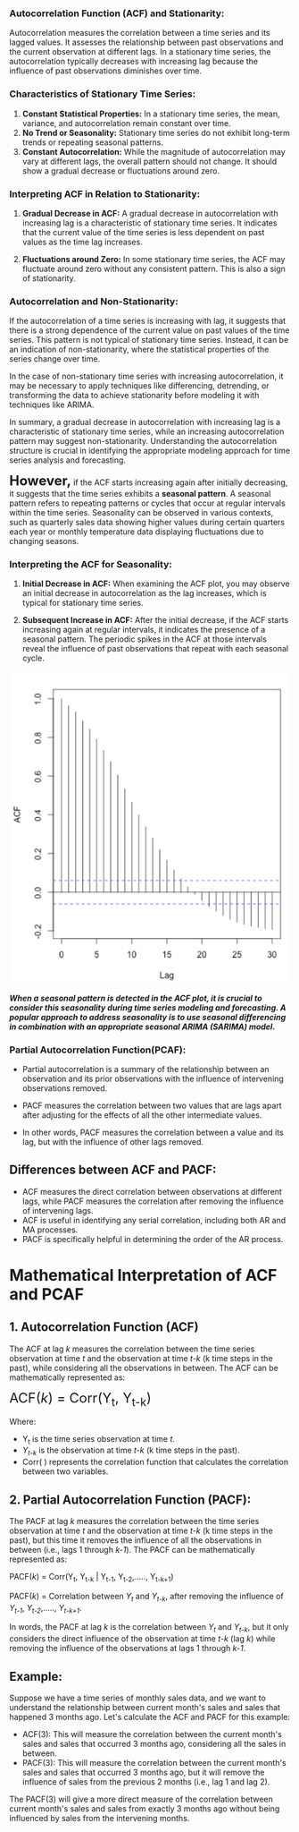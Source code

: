 
### Autocorrelation Function (ACF) and Stationarity:

Autocorrelation measures the correlation between a time series and its lagged values. It assesses the relationship between past observations and the current observation at different lags. In a stationary time series, the autocorrelation typically decreases with increasing lag because the influence of past observations diminishes over time.

### Characteristics of Stationary Time Series:

1. **Constant Statistical Properties:** In a stationary time series, the mean, variance, and autocorrelation remain constant over time.
2. **No Trend or Seasonality:** Stationary time series do not exhibit long-term trends or repeating seasonal patterns.
3. **Constant Autocorrelation:** While the magnitude of autocorrelation may vary at different lags, the overall pattern should not change. It should show a gradual decrease or fluctuations around zero.

### Interpreting ACF in Relation to Stationarity:

1. **Gradual Decrease in ACF:** A gradual decrease in autocorrelation with increasing lag is a characteristic of stationary time series. It indicates that the current value of the time series is less dependent on past values as the time lag increases.

2. **Fluctuations around Zero:** In some stationary time series, the ACF may fluctuate around zero without any consistent pattern. This is also a sign of stationarity.


### Autocorrelation and Non-Stationarity:

If the autocorrelation of a time series is increasing with lag, it suggests that there is a strong dependence of the current value on past values of the time series. This pattern is not typical of stationary time series. Instead, it can be an indication of non-stationarity, where the statistical properties of the series change over time.

In the case of non-stationary time series with increasing autocorrelation, it may be necessary to apply techniques like differencing, detrending, or transforming the data to achieve stationarity before modeling it with techniques like ARIMA.

In summary, a gradual decrease in autocorrelation with increasing lag is a characteristic of stationary time series, while an increasing autocorrelation pattern may suggest non-stationarity. Understanding the autocorrelation structure is crucial in identifying the appropriate modeling approach for time series analysis and forecasting.

**<span style="font-size:24px">However,</span>**  if the ACF starts increasing again after initially decreasing, it suggests that the time series exhibits a **seasonal pattern**. A seasonal pattern refers to repeating patterns or cycles that occur at regular intervals within the time series. Seasonality can be observed in various contexts, such as quarterly sales data showing higher values during certain quarters each year or monthly temperature data displaying fluctuations due to changing seasons.


### Interpreting the ACF for Seasonality:

1. **Initial Decrease in ACF:** When examining the ACF plot, you may observe an initial decrease in autocorrelation as the lag increases, which is typical for stationary time series.

2. **Subsequent Increase in ACF:** After the initial decrease, if the ACF starts increasing again at regular intervals, it indicates the presence of a seasonal pattern. The periodic spikes in the ACF at those intervals reveal the influence of past observations that repeat with each seasonal cycle.

![ACF](./data/ACF.png)

***When a seasonal pattern is detected in the ACF plot, it is crucial to consider this seasonality during time series modeling and forecasting. A popular approach to address seasonality is to use seasonal differencing in combination with an appropriate seasonal ARIMA (SARIMA) model.***



### Partial Autocorrelation Function(PCAF):

- Partial autocorrelation is a summary of the relationship between an observation and its prior observations with the influence of intervening observations removed.

- PACF measures the correlation between two values that are lags apart after adjusting for the effects of all the other intermediate values.

- In other words, PACF measures the correlation between a value and its lag, but with the influence of other lags removed.



## Differences between ACF and PACF:

- ACF measures the direct correlation between observations at different lags, while PACF measures the correlation after removing the influence of intervening lags.
- ACF is useful in identifying any serial correlation, including both AR and MA processes.
- PACF is specifically helpful in determining the order of the AR process.


# Mathematical Interpretation of ACF and PCAF


## 1. Autocorrelation Function (ACF)

The ACF at lag _k_ measures the correlation between the time series observation at time _t_ and the observation at time _t-k_ (k time steps in the past), while considering all the observations in between. The ACF can be mathematically represented as:

<span style="font-size:24px">ACF(<em>k</em>) = Corr(Y<sub>t</sub>, Y<sub>t-k</sub>)</span>

Where:

- Y<sub>t</sub> is the time series observation at time _t_.
- _Y<sub>t-k</sub>_ is the observation at time _t-k_ (k time steps in the past).
- Corr( ) represents the correlation function that calculates the correlation between two variables.

## 2. Partial Autocorrelation Function (PACF):

The PACF at lag _k_ measures the correlation between the time series observation at time _t_ and the observation at time _t-k_ (k time steps in the past), but this time it removes the influence of all the observations in between (i.e., lags 1 through _k-1_). The PACF can be mathematically represented as:

PACF(_k_) = Corr(Y<sub>t</sub>, Y<sub>t-k</sub> | Y<sub>t-1</sub>, Y<sub>t-2</sub>,....., Y<sub>t-k+1</sub>)

PACF(_k_) = Correlation between _Y<sub>t</sub>_ and _Y<sub>t-k</sub>_, after removing the influence of _Y<sub>t-1</sub>_, _Y<sub>t-2</sub>_,....., _Y<sub>t-k+1</sub>_.

In words, the PACF at lag _k_ is the correlation between _Y<sub>t</sub>_ and _Y<sub>t-k</sub>_, but it only considers the direct influence of the observation at time _t-k_ (lag _k_) while removing the influence of the observations at lags 1 through _k-1_.

## Example: 

Suppose we have a time series of monthly sales data, and we want to understand the relationship between current month's sales and sales that happened 3 months ago. Let's calculate the ACF and PACF for this example:

- ACF(3): This will measure the correlation between the current month's sales and sales that occurred 3 months ago, considering all the sales in between.
- PACF(3): This will measure the correlation between the current month's sales and sales that occurred 3 months ago, but it will remove the influence of sales from the previous 2 months (i.e., lag 1 and lag 2).

The PACF(3) will give a more direct measure of the correlation between current month's sales and sales from exactly 3 months ago without being influenced by sales from the intervening months.